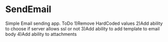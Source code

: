 # SendEmail
Simple Email sending app. 
ToDo
1)Remove HardCoded values 
2)Add ability to choose if server allows ssl or not
3)Add ability to add template to email body
4)Add ability to attachments
